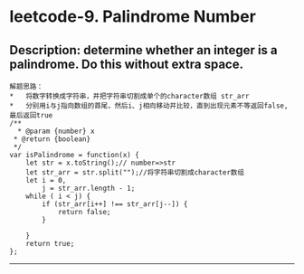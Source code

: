 leetcode-9. Palindrome Number <br>
====
Description: determine whether an integer is a palindrome. Do this without extra space. <br>
---
    解题思路：
    *   将数字转换成字符串，并把字符串切割成单个的character数组 str_arr
    *   分别用i与j指向数组的首尾，然后i、j相向移动并比较，直到出现元素不等返回false,最后返回true
    /**
      * @param {number} x
     * @return {boolean}
     */
    var isPalindrome = function(x) {
        let str = x.toString();// number=>str
        let str_arr = str.split("");//将字符串切割成character数组
        let i = 0,
            j = str_arr.length - 1;
        while ( i < j) {
            if (str_arr[i++] !== str_arr[j--]) {
                return false;
            }

        }
        return true;
    };
---
